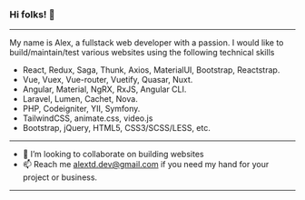 ### Hi folks! 👋
-------------
My name is Alex, a fullstack web developer with a passion.
I would like to build/maintain/test various websites using the following technical skills

- React, Redux, Saga, Thunk, Axios, MaterialUI, Bootstrap, Reactstrap.
- Vue, Vuex, Vue-router, Vuetify, Quasar, Nuxt.
- Angular, Material, NgRX, RxJS, Angular CLI.
- Laravel, Lumen, Cachet, Nova.
- PHP, Codeigniter, YII, Symfony.
- TailwindCSS, animate.css, video.js
- Bootstrap, jQuery, HTML5, CSS3/SCSS/LESS, etc.

-------------
- 👯 I’m looking to collaborate on building websites
- 📫 Reach me alextd.dev@gmail.com if you need my hand for your project or business.
-------------
